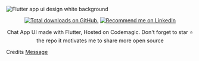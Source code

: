 ![Flutter app ui design white background](https://user-images.githubusercontent.com/55942632/76701312-1dff4000-66e6-11ea-8f66-330422cd4b0e.png)

<p align="center">
  <a href="https://github.com/theindianappguy/messages">
    <img src="https://img.shields.io/github/stars/theindianappguy/messages?style=for-the-badge" alt="Total downloads on GitHub." /></a>
<a href="https://www.linkedin.com/in/lamsanskar/">
    <img src="https://img.shields.io/badge/Support-Recommed%2FEndorse%20me%20on%20Linkedin-yellow?style=for-the-badge&logo=linkedin" alt="Recommend me on LinkedIn" /></a>

</p>

<p align= "center">
Chat App UI made with Flutter, Hosted on Codemagic. Don't forget to star ⭐ the repo it motivates me to share more open source
</p>

Credits [Message](https://dribbble.com/shots/6499682-messages)


